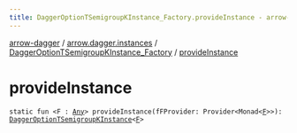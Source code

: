 ```yaml
---
title: DaggerOptionTSemigroupKInstance_Factory.provideInstance - arrow-dagger
---
```


[arrow-dagger](../../index.html) / [arrow.dagger.instances](../index.html) / [DaggerOptionTSemigroupKInstance_Factory](index.html) / [provideInstance](./provide-instance.html)

# provideInstance

`static fun <F : `[`Any`](https://kotlinlang.org/api/latest/jvm/stdlib/kotlin/-any/index.html)`> provideInstance(fFProvider: Provider<Monad<`[`F`](provide-instance.html#F)`>>): `[`DaggerOptionTSemigroupKInstance`](../-dagger-option-t-semigroup-k-instance/index.html)`<`[`F`](provide-instance.html#F)`>`
